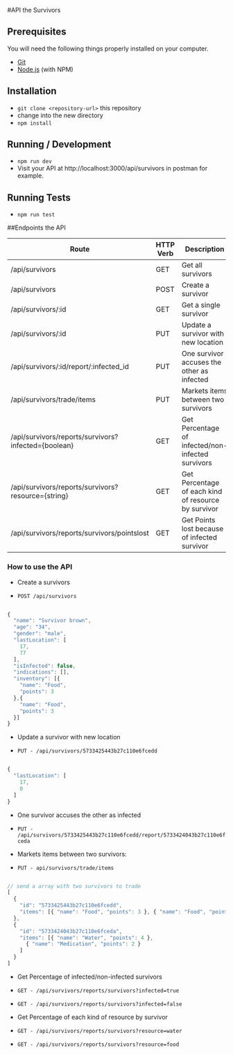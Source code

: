 #API the Survivors

## Prerequisites

You will need the following things properly installed on your computer.

* [Git](http://git-scm.com/)
* [Node.js](http://nodejs.org/) (with NPM)

## Installation

* `git clone <repository-url>` this repository
* change into the new directory
* `npm install`

## Running / Development

* `npm run dev`
* Visit your API at http://localhost:3000/api/survivors in postman for example.

## Running Tests

* `npm run test`


##Endpoints the API

| Route                                                 | HTTP Verb |                    Description                      |
|-------------------------------------------------------|-----------|-----------------------------------------------------|
| /api/survivors                                        | GET       | Get all survivors                                   |
| /api/survivors                                        | POST      | Create a survivor                                   |
| /api/survivors/:id                                    | GET       | Get a single survivor                               |
| /api/survivors/:id                                    | PUT       | Update a survivor with new location                 |
| /api/survivors/:id/report/:infected_id                | PUT       | One survivor accuses the other as infected          |
| /api/survivors/trade/items                            | PUT       | Markets items between two survivors                 |
| /api/survivors/reports/survivors?infected={boolean}   | GET       | Get Percentage of infected/non-infected survivors   |
| /api/survivors/reports/survivors?resource={string}    | GET       | Get Percentage of each kind of resource by survivor |
| /api/survivors/reports/survivors/pointslost           | GET       | Get Points lost because of infected survivor        |


### How to use the API 

* Create a survivors

 - `POST /api/survivors`

```javascript

{
  "name": "Survivor brown",
  "age": "34",
  "gender": "male",
  "lastLocation": [
    17,
    77
  ],
  "isInfected": false,
  "indications": [],
  "inventory": [{
    "name": "Food",
    "points": 3
  },{
    "name": "Food",
    "points": 3
  }]
}

```


* Update a survivor with new location  

 - `PUT - /api/survivors/5733425443b27c110e6fcedd`

```javascript

{
  "lastLocation": [
    17,
    0
  ]
}

```

* One survivor accuses the other as infected

 - `PUT - /api/survivors/5733425443b27c110e6fcedd/report/5733424043b27c110e6fceda`


* Markets items between two survivors: 

 - `PUT - api/survivors/trade/items`

```javascript 

// send a array with two survivors to trade
[
  {
    "id": "5733425443b27c110e6fcedd",
    "items": [{ "name": "Food", "points": 3 }, { "name": "Food", "points": 3 }]
  },
  {
    "id": "5733424043b27c110e6fceda",
    "items": [{ "name": "Water", "points": 4 },
      { "name": "Medication", "points": 2 }
    ]
  }
]

```

* Get Percentage of infected/non-infected survivors

 - `GET - /api/survivors/reports/survivors?infected=true`

 - `GET - /api/survivors/reports/survivors?infected=false`

* Get Percentage of each kind of resource by survivor

 - `GET - /api/survivors/reports/survivors?resource=water`

 - `GET - /api/survivors/reports/survivors?resource=food`